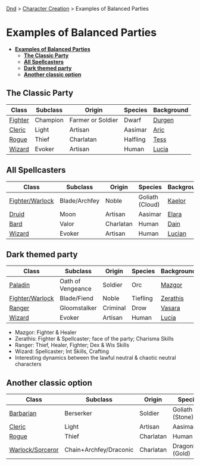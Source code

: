 [Dnd](./readme.md) > [Character Creation](./character-creation.md) > Examples of Balanced Parties

# **Examples of Balanced Parties**

- [**Examples of Balanced Parties**](#examples-of-balanced-parties)
  - [**The Classic Party**](#the-classic-party)
  - [**All Spellcasters**](#all-spellcasters)
  - [**Dark themed party**](#dark-themed-party)
  - [**Another classic option**](#another-classic-option)

## **The Classic Party**

| Class                                                              | Subclass | Origin            | Species  | Background                                                            |
| ------------------------------------------------------------------ | -------- | ----------------- | -------- | --------------------------------------------------------------------- |
| [Fighter](./2024_rules/Character_Examples/DnD_2024_PC_Fighter.pdf) | Champion | Farmer or Soldier | Dwarf    | [Durgen](./2024_rules/Character_Examples/DnD_2024_PC_Fighter_Male.md) |
| [Cleric](./2024_rules/Character_Examples/DnD_2024_PC_Cleric.pdf)   | Light    | Artisan           | Aasimar  | [Aric](./2024_rules/Character_Examples/DnD_2024_PC_Cleric_Male.md)    |
| [Rogue](./2024_rules/Character_Examples/DnD_2024_PC_Rogue.pdf)     | Thief    | Charlatan         | Halfling | [Tess](./2024_rules/Character_Examples/DnD_2024_PC_Rogue_Female.md)   |
| [Wizard](./2024_rules/Character_Examples/DnD_2024_PC_Wizrard.pdf)  | Evoker   | Artisan           | Human    | [Lucia](./2024_rules/Character_Examples/DnD_2024_PC_Wizard_Female.md) |

## **All Spellcasters**

| Class                                                                                    | Subclass      | Origin    | Species         | Background                                                                     |
| ---------------------------------------------------------------------------------------- | ------------- | --------- | --------------- | ------------------------------------------------------------------------------ |
| [Fighter/Warlock](./2024_rules/Character_Examples/DnD_2024_PC_Warlock-Blade-Archfey.pdf) | Blade/Archfey | Noble     | Goliath (Cloud) | [Kaelor](./2024_rules/Character_Examples/DnD_2024_PC_Warlock-Blade-Archfey.md) |
| [Druid](./2024_rules/Character_Examples/DnD_2024_PC_Druid.pdf)                           | Moon          | Artisan   | Aasimar         | [Elara](./2024_rules/Character_Examples/DnD_2024_PC_Druid_Female.md)           |
| [Bard](./2024_rules/Character_Examples/DnD_2024_PC_Bard.pdf)                             | Valor         | Charlatan | Human           | [Dain](./2024_rules/Character_Examples/DnD_2024_PC_Bard_Male.md)               |
| [Wizard](./2024_rules/Character_Examples/DnD_2024_PC_Wizrard.pdf)                        | Evoker        | Artisan   | Human           | [Lucian](./2024_rules/Character_Examples/DnD_2024_PC_Wizard_Male.md)           |

## **Dark themed party**

| Class                                                                                  | Subclass          | Origin   | Species  | Background                                                                     |
| -------------------------------------------------------------------------------------- | ----------------- | -------- | -------- | ------------------------------------------------------------------------------ |
| [Paladin](./2024_rules/Character_Examples/DnD_2024_PC_Paladin.pdf)                     | Oath of Vengeance | Soldier  | Orc      | [Mazgor](./2024_rules/Character_Examples/DnD_2024_PC_Paladin_Male.md)          |
| [Fighter/Warlock](./2024_rules/Character_Examples/DnD_2024_PC_Warlock-Blade-Fiend.pdf) | Blade/Fiend       | Noble    | Tiefling | [Zerathis](./2024_rules/Character_Examples/DnD_2024_PC_Warlock-Blade-Fiend.md) |
| [Ranger](./2024_rules/Character_Examples/DnD_2024_PC_Ranger.pdf)                       | Gloomstalker      | Criminal | Drow     | [Vasara](./2024_rules/Character_Examples/DnD_2024_PC_Ranger_Female.md)         |
| [Wizard](./2024_rules/Character_Examples/DnD_2024_PC_Wizrard.pdf)                      | Evoker            | Artisan  | Human    | [Lucia](./2024_rules/Character_Examples/DnD_2024_PC_Wizard_Female.md)          |

- Mazgor: Fighter & Healer
- Zerathis: Fighter & Spellcaster; face of the party; Charisma Skills
- Ranger: Thief, Healer, Fighter; Dex & Wis Skills
- Wizard: Spellcaster; Int Skills, Crafting
- Interesting dynamics between the lawful neutral & chaotic neutral characters

## **Another classic option**

| Class                                                                       | Subclass               | Origin    | Species           | Background                                                               |
| --------------------------------------------------------------------------- | ---------------------- | --------- | ----------------- | ------------------------------------------------------------------------ |
| [Barbarian](./2024_rules/Character_Examples/DnD_2024_PC_Barbarian.pdf)      | Berserker              | Soldier   | Goliath (Stone)   | [Garra](./2024_rules/Character_Examples/DnD_2024_PC_Barbarian_Female.md) |
| [Cleric](./2024_rules/Character_Examples/DnD_2024_PC_Cleric.pdf)            | Light                  | Artisan   | Aasimar           | [Aria](./2024_rules/Character_Examples/DnD_2024_PC_Cleric_Female.md)     |
| [Rogue](./2024_rules/Character_Examples/DnD_2024_PC_Thief.pdf)              | Thief                  | Charlatan | Human             | [Finnrick](./2024_rules/Character_Examples/DnD_2024_PC_Rogue_Male.md)    |
| [Warlock/Sorceror](./2024_rules/Character_Examples/DnD_2024_PC_Sorlock.pdf) | Chain+Archfey/Draconic | Charlatan | Dragonborn (Gold) | [Zyra](./2024_rules/Character_Examples/DnD_2024_PC_Sorlock_Female.md)    |
